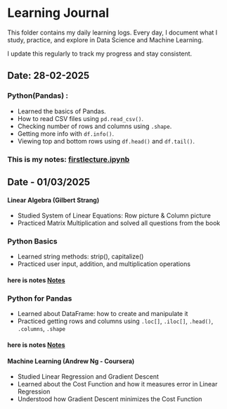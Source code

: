 # Learning Journal  

This folder contains my daily learning logs. Every day, I document what I study, practice, and explore in Data Science and Machine Learning.  

I update this regularly to track my progress and stay consistent.  

## Date: 28-02-2025
### Python(Pandas) :
- Learned the basics of Pandas.
- How to read CSV files using `pd.read_csv()`.
- Checking number of rows and columns using `.shape`.
- Getting more info with `df.info()`.
- Viewing top and bottom rows using `df.head()` and `df.tail()`.
### This is my notes: [firstlecture.ipynb](https://github.com/Avisiingh/ml-ds-learning-log/blob/main/Learning_Journal/Notes/Python/Pandas/firstlecture.ipynb)

## Date - 01/03/2025  

#### Linear Algebra (Gilbert Strang)  
- Studied System of Linear Equations: Row picture & Column picture  
- Practiced Matrix Multiplication and solved all questions from the book  

###  Python Basics  
- Learned string methods: strip(), capitalize()  
- Practiced user input, addition, and multiplication operations
#### here is notes [Notes](https://github.com/Avisiingh/ml-ds-learning-log/blob/main/Learning_Journal/Notes/Python/hello.ipynb)

###  Python for Pandas  
- Learned about DataFrame: how to create and manipulate it  
- Practiced getting rows and columns using `.loc[]`, `.iloc[]`, `.head()`, `.columns`, `.shape`
#### here is notes [Notes](https://github.com/Avisiingh/ml-ds-learning-log/blob/main/Learning_Journal/Notes/Python/Pandas/second.ipynb)

  

####  Machine Learning (Andrew Ng - Coursera)  
- Studied Linear Regression and Gradient Descent  
- Learned about the Cost Function and how it measures error in Linear Regression  
- Understood how Gradient Descent minimizes the Cost Function




